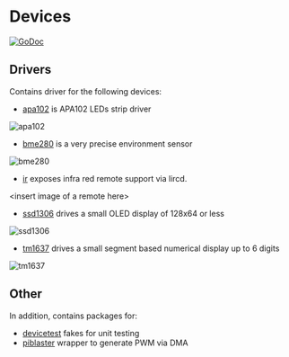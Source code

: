 # Devices

[![GoDoc](https://godoc.org/github.com/maruel/dlibox/go/pio/devices?status.svg)](https://godoc.org/github.com/maruel/dlibox/go/pio/devices)


## Drivers

Contains driver for the following devices:

* [apa102](apa102) is APA102 LEDs strip driver

![apa102](https://raw.githubusercontent.com/wiki/maruel/dlibox/apa102.jpg)

* [bme280](bme280) is a very precise environment sensor

![bme280](https://raw.githubusercontent.com/wiki/maruel/dlibox/bme280.jpg)

* [ir](ir) exposes infra red remote support via lircd.

\<insert image of a remote here\>

* [ssd1306](ssd1306) drives a small OLED display of 128x64 or less

![ssd1306](https://raw.githubusercontent.com/wiki/maruel/dlibox/ssd1306.jpg)

* [tm1637](ssd1306) drives a small segment based numerical display up to 6
  digits

![tm1637](https://raw.githubusercontent.com/wiki/maruel/dlibox/tm1637.jpg)


## Other

In addition, contains packages for:

* [devicetest](devicetest) fakes for unit testing
* [piblaster](piblaster) wrapper to generate PWM via DMA

